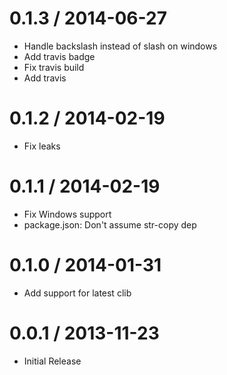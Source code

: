 
0.1.3 / 2014-06-27
==================

 * Handle backslash instead of slash on windows
 * Add travis badge
 * Fix travis build
 * Add travis

0.1.2 / 2014-02-19 
==================

 * Fix leaks

0.1.1 / 2014-02-19 
==================

 * Fix Windows support
 * package.json: Don't assume str-copy dep

0.1.0 / 2014-01-31
==================

  * Add support for latest clib

0.0.1 / 2013-11-23
==================

  * Initial Release
